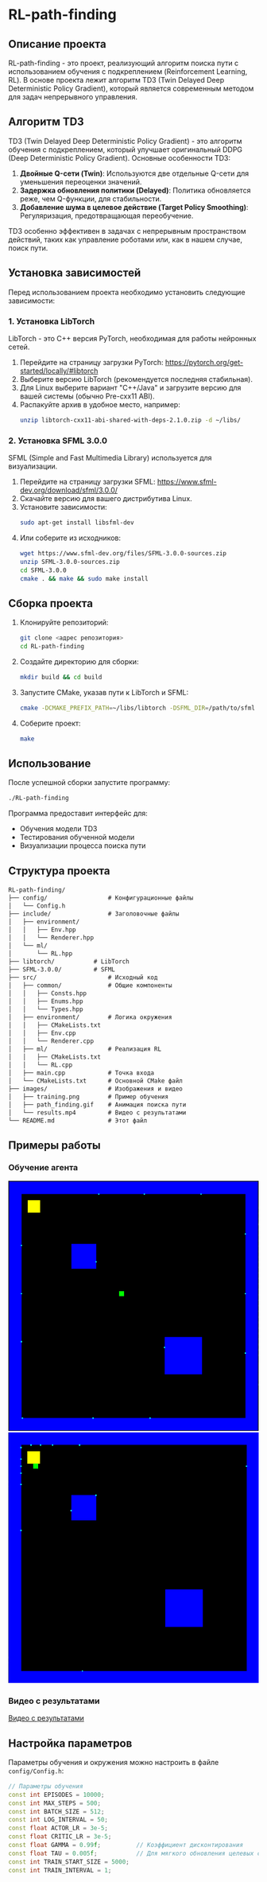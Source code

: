 # RL-path-finding

## Описание проекта

RL-path-finding - это проект, реализующий алгоритм поиска пути с использованием обучения с подкреплением (Reinforcement Learning, RL). В основе проекта лежит алгоритм TD3 (Twin Delayed Deep Deterministic Policy Gradient), который является современным методом для задач непрерывного управления.

## Алгоритм TD3

TD3 (Twin Delayed Deep Deterministic Policy Gradient) - это алгоритм обучения с подкреплением, который улучшает оригинальный DDPG (Deep Deterministic Policy Gradient). Основные особенности TD3:

1. **Двойные Q-сети (Twin)**: Используются две отдельные Q-сети для уменьшения переоценки значений.
2. **Задержка обновления политики (Delayed)**: Политика обновляется реже, чем Q-функции, для стабильности.
3. **Добавление шума в целевое действие (Target Policy Smoothing)**: Регуляризация, предотвращающая переобучение.

TD3 особенно эффективен в задачах с непрерывным пространством действий, таких как управление роботами или, как в нашем случае, поиск пути.

## Установка зависимостей

Перед использованием проекта необходимо установить следующие зависимости:

### 1. Установка LibTorch

LibTorch - это C++ версия PyTorch, необходимая для работы нейронных сетей.

1. Перейдите на страницу загрузки PyTorch: https://pytorch.org/get-started/locally/#libtorch
2. Выберите версию LibTorch (рекомендуется последняя стабильная).
3. Для Linux выберите вариант "C++/Java" и загрузите версию для вашей системы (обычно Pre-cxx11 ABI).
4. Распакуйте архив в удобное место, например:
   ```bash
   unzip libtorch-cxx11-abi-shared-with-deps-2.1.0.zip -d ~/libs/
   ```

### 2. Установка SFML 3.0.0

SFML (Simple and Fast Multimedia Library) используется для визуализации.

1. Перейдите на страницу загрузки SFML: https://www.sfml-dev.org/download/sfml/3.0.0/
2. Скачайте версию для вашего дистрибутива Linux.
3. Установите зависимости:
   ```bash
   sudo apt-get install libsfml-dev
   ```
4. Или соберите из исходников:
   ```bash
   wget https://www.sfml-dev.org/files/SFML-3.0.0-sources.zip
   unzip SFML-3.0.0-sources.zip
   cd SFML-3.0.0
   cmake . && make && sudo make install
   ```

## Сборка проекта

1. Клонируйте репозиторий:
   ```bash
   git clone <адрес репозитория>
   cd RL-path-finding
   ```

2. Создайте директорию для сборки:
   ```bash
   mkdir build && cd build
   ```

3. Запустите CMake, указав пути к LibTorch и SFML:
   ```bash
   cmake -DCMAKE_PREFIX_PATH=~/libs/libtorch -DSFML_DIR=/path/to/sfml ..
   ```

4. Соберите проект:
   ```bash
   make
   ```

## Использование

После успешной сборки запустите программу:
```bash
./RL-path-finding
```

Программа предоставит интерфейс для:
- Обучения модели TD3
- Тестирования обученной модели
- Визуализации процесса поиска пути

## Структура проекта

```
RL-path-finding/
├── config/                 # Конфигурационные файлы
│   └── Config.h
├── include/                # Заголовочные файлы
│   ├── environment/
│   │   ├── Env.hpp
│   │   └── Renderer.hpp
│   └── ml/
│       └── RL.hpp
├── libtorch/           # LibTorch
├── SFML-3.0.0/         # SFML
├── src/                    # Исходный код
│   ├── common/             # Общие компоненты
│   │   ├── Consts.hpp
│   │   ├── Enums.hpp
│   │   └── Types.hpp
│   ├── environment/        # Логика окружения
│   │   ├── CMakeLists.txt
│   │   ├── Env.cpp
│   │   └── Renderer.cpp
│   ├── ml/                 # Реализация RL
│   │   ├── CMakeLists.txt
│   │   └── RL.cpp
│   ├── main.cpp            # Точка входа
│   └── CMakeLists.txt      # Основной CMake файл
├── images/                 # Изображения и видео
│   ├── training.png        # Пример обучения
│   ├── path_finding.gif    # Анимация поиска пути
│   └── results.mp4         # Видео с результатами
└── README.md               # Этот файл
```

## Примеры работы

### Обучение агента
![Пример обучения](images/start.png)
![Пример обучения](images/training.png)

### Видео с результатами
[Видео с результатами](images/video.mp4)

## Настройка параметров

Параметры обучения и окружения можно настроить в файле `config/Config.h`:
```cpp
// Параметры обучения
const int EPISODES = 10000;
const int MAX_STEPS = 500;
const int BATCH_SIZE = 512;
const int LOG_INTERVAL = 50;
const float ACTOR_LR = 3e-5;
const float CRITIC_LR = 3e-5;
const float GAMMA = 0.99f;          // Коэффициент дисконтирования
const float TAU = 0.005f;           // Для мягкого обновления целевых сетей
const int TRAIN_START_SIZE = 5000;
const int TRAIN_INTERVAL = 1;
```
